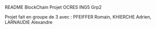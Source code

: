 README BlockChain Projet OCRES ING5 Grp2

Projet fait en groupe de 3 avec : PFEIFFER Romain, KHIERCHE Adrien, LARNAUDIE Alexandre 
